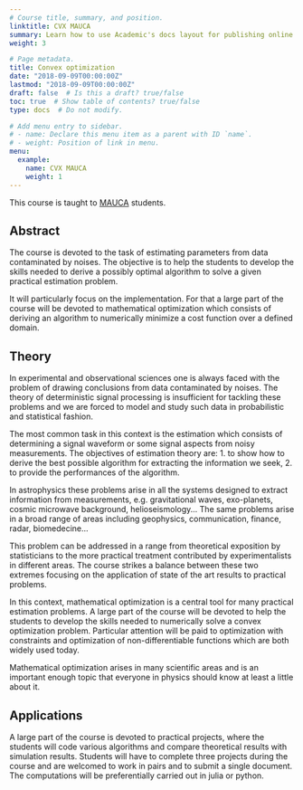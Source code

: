 ```yaml
---
# Course title, summary, and position.
linktitle: CVX MAUCA
summary: Learn how to use Academic's docs layout for publishing online courses, software documentation, and tutorials.
weight: 3

# Page metadata.
title: Convex optimization  
date: "2018-09-09T00:00:00Z"
lastmod: "2018-09-09T00:00:00Z"
draft: false  # Is this a draft? true/false
toc: true  # Show table of contents? true/false
type: docs  # Do not modify.

# Add menu entry to sidebar.
# - name: Declare this menu item as a parent with ID `name`.
# - weight: Position of link in menu.
menu:
  example:
    name: CVX MAUCA
    weight: 1
---
```


This course is taught to [MAUCA](http://mauca.unice.fr) students.

## Abstract

The course is devoted to  the task of estimating parameters from data contaminated by noises. The objective is to help the students to develop the skills needed to derive a possibly optimal algorithm to solve a given practical estimation problem. 

It will particularly focus on the implementation. For that a large part of the course will be devoted to mathematical optimization which consists of deriving an algorithm to numerically minimize a cost function over a defined domain.

## Theory

In experimental and observational sciences one is always faced with the
problem of drawing conclusions from data contaminated by noises. The
theory of deterministic signal processing is insufficient for tackling
these problems and  we are forced to model and study such data in
probabilistic and statistical fashion.

The most common task in this context is the estimation which consists
of  determining a signal waveform or  some signal aspects from noisy
measurements. The objectives of estimation theory  are: 1. to show how
to derive the best possible algorithm for extracting the information
we seek, 2. to provide the performances of the algorithm.

In astrophysics these problems arise  in all the systems designed to
extract information from measurements, e.g. gravitational waves,
exo-planets, cosmic microwave background, helioseismology... The same
problems arise in a broad range of areas including geophysics,
communication, finance, radar, biomedecine...

This problem can be addressed in a range from theoretical exposition
by statisticians  to the more practical treatment contributed by
experimentalists in different areas.  The course strikes a balance
between these two extremes focusing on the application of state of the
art results to practical problems. 


In this context, mathematical optimization is a central tool for many
practical estimation problems. A large part of the course will be
devoted to help the students to develop the skills needed to
numerically solve  a convex optimization problem. Particular attention
will be paid to optimization with constraints and optimization of
non-differentiable functions  which are both widely used today.

Mathematical optimization arises in many  scientific areas and is an
important enough topic that everyone in physics should know at least 
a little about it.

## Applications

A large part of the course is devoted to practical projects, where the students 
will code various algorithms and compare theoretical results with simulation results.
Students will have to complete three projects during the course and are welcomed to 
work in pairs and to submit a single document. The computations will be 
preferentially carried out in julia or python.  


